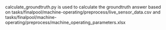 calculate_groundtruth.py is used to calculate the groundtruth answer based on tasks/finalpool/machine-operating/preprocess/live_sensor_data.csv and tasks/finalpool/machine-operating/preprocess/machine_operating_parameters.xlsx